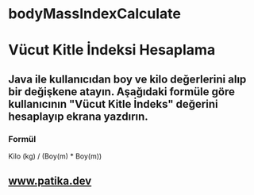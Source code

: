 # bodyMassIndexCalculate
# Vücut Kitle İndeksi Hesaplama

Java ile kullanıcıdan boy ve kilo değerlerini alıp bir değişkene atayın. Aşağıdaki formüle göre kullanıcının "Vücut Kitle İndeks" değerini hesaplayıp ekrana yazdırın.
---
### Formül

Kilo (kg) / (Boy(m) * Boy(m))

## www.patika.dev
